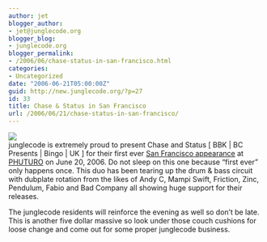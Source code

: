 ```yaml
---
author: jet
blogger_author:
- jet@junglecode.org
blogger_blog:
- junglecode.org
blogger_permalink:
- /2006/06/chase-status-in-san-francisco.html
categories:
- Uncategorized
date: "2006-06-21T05:00:00Z"
guid: http://new.junglecode.org/?p=27
id: 33
title: Chase & Status in San Francisco
url: /2006/06/21/chase-status-in-san-francisco/
---
```


[![](https://www.junglecode.com/images/blog/chase_status_web_flyer_thumb.jpg)](https://www.junglecode.com/images/blog/chase_status_web_flyer.jpg)  
junglecode is extremely proud to present Chase and Status \[ BBK | BC Presents | Bingo | UK \] for their first ever [San Francisco appearance](http://groundscore.net/board/viewtopic.php?t=22600) at [PHUTURO](http://groundscore.net/board/viewtopic.php?t=22759) on June 20, 2006. Do not sleep on this one because “first ever” only happens once. This duo has been tearing up the drum & bass circuit with dubplate rotation from the likes of Andy C, Mampi Swift, Friction, Zinc, Pendulum, Fabio and Bad Company all showing huge support for their releases.

The junglecode residents will reinforce the evening as well so don’t be late. This is another five dollar massive so look under those couch cushions for loose change and come out for some proper junglecode business.
